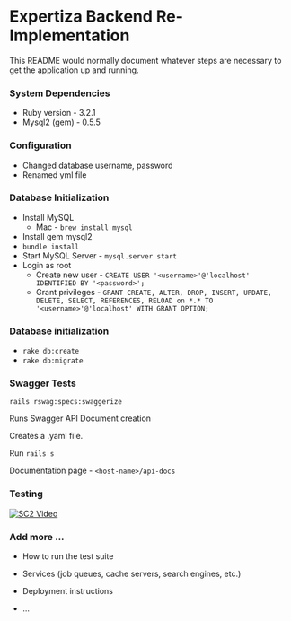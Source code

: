 # Expertiza Backend Re-Implementation

This README would normally document whatever steps are necessary to get the
application up and running.

### System Dependencies
* Ruby version - 3.2.1
* Mysql2 (gem) - 0.5.5

### Configuration
* Changed database username, password
* Renamed yml file

### Database Initialization
* Install MySQL
  * Mac - ``` brew install mysql ```
* Install gem mysql2
* ```bundle install ```
* Start MySQL Server - ``` mysql.server start ```
* Login as root
  * Create new user - ``` CREATE USER '<username>'@'localhost' IDENTIFIED BY '<password>'; ```
  * Grant privileges - ``` GRANT CREATE, ALTER, DROP, INSERT, UPDATE, DELETE, SELECT, REFERENCES, RELOAD on *.* TO '<username>'@'localhost' WITH GRANT OPTION; ```

### Database initialization
* ```rake db:create```
* ```rake db:migrate```

### Swagger Tests
```rails rswag:specs:swaggerize```

Runs Swagger API Document creation

Creates a .yaml file.

Run ```rails s```

Documentation page - ```<host-name>/api-docs```

### Testing

[![SC2 Video](https://img.youtube.com/vi/ZAh80Gj5A5U/0.jpg)](http://www.youtube.com/watch?v=ZAh80Gj5A5U)

### Add more ...
* How to run the test suite

* Services (job queues, cache servers, search engines, etc.)

* Deployment instructions

* ...
